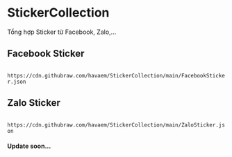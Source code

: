 # StickerCollection

Tổng hợp Sticker từ Facebook, Zalo,...

## Facebook Sticker

` https://cdn.githubraw.com/havaem/StickerCollection/main/FacebookSticker.json`

## Zalo Sticker

` https://cdn.githubraw.com/havaem/StickerCollection/main/ZaloSticker.json`

#### Update soon...
